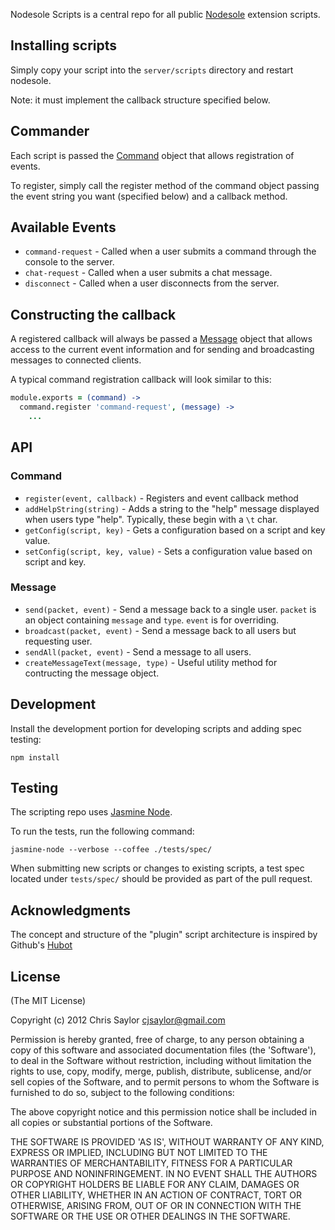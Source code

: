 Nodesole Scripts is a central repo for all public [Nodesole](https://github.com/cjsaylor/nodesole) extension scripts.

## Installing scripts

Simply copy your script into the `server/scripts` directory and restart nodesole.

Note: it must implement the callback structure specified below.

## Commander

Each script is passed the [Command](https://github.com/cjsaylor/nodesole/blob/master/server/src/command.coffee) object that allows registration of events.

To register, simply call the register method of the command object passing the event string you want (specified below) and a callback method.

## Available Events

* `command-request` - Called when a user submits a command through the console to the server.
* `chat-request` - Called when a user submits a chat message.
* `disconnect` - Called when a user disconnects from the server.

## Constructing the callback

A registered callback will always be passed a [Message](https://github.com/cjsaylor/nodesole/blob/master/server/src/message.coffee) object
that allows access to the current event information and for sending and broadcasting messages to connected clients.

A typical command registration callback will look similar to this:

```coffeescript
module.exports = (command) ->
  command.register 'command-request', (message) ->
    ...
```

## API

### Command

* `register(event, callback)` - Registers and event callback method
* `addHelpString(string)` - Adds a string to the "help" message displayed when users type "help".  Typically, these begin with a `\t` char.
* `getConfig(script, key)` - Gets a configuration based on a script and key value.
* `setConfig(script, key, value)` - Sets a configuration value based on script and key.

### Message

* `send(packet, event)` - Send a message back to a single user.  `packet` is an object containing `message` and `type`.  `event` is for overriding.
* `broadcast(packet, event)` - Send a message back to all users but requesting user.
* `sendAll(packet, event)` - Send a message to all users.
* `createMessageText(message, type)` - Useful utility method for contructing the message object.

## Development

Install the development portion for developing scripts and adding spec testing:

```shell
npm install
```

## Testing

The scripting repo uses [Jasmine Node](https://github.com/mhevery/jasmine-node).

To run the tests, run the following command:

```shell
jasmine-node --verbose --coffee ./tests/spec/
```

When submitting new scripts or changes to existing scripts, a test spec located under `tests/spec/` should be provided as part of the pull request.

## Acknowledgments

The concept and structure of the "plugin" script architecture is inspired by Github's [Hubot](http://hubot.github.com/)

## License

(The MIT License)

Copyright (c) 2012 Chris Saylor cjsaylor@gmail.com

Permission is hereby granted, free of charge, to any person obtaining a copy of this software and associated documentation files (the 'Software'), to deal in the Software without restriction, including without limitation the rights to use, copy, modify, merge, publish, distribute, sublicense, and/or sell copies of the Software, and to permit persons to whom the Software is furnished to do so, subject to the following conditions:

The above copyright notice and this permission notice shall be included in all copies or substantial portions of the Software.

THE SOFTWARE IS PROVIDED 'AS IS', WITHOUT WARRANTY OF ANY KIND, EXPRESS OR IMPLIED, INCLUDING BUT NOT LIMITED TO THE WARRANTIES OF MERCHANTABILITY, FITNESS FOR A PARTICULAR PURPOSE AND NONINFRINGEMENT. IN NO EVENT SHALL THE AUTHORS OR COPYRIGHT HOLDERS BE LIABLE FOR ANY CLAIM, DAMAGES OR OTHER LIABILITY, WHETHER IN AN ACTION OF CONTRACT, TORT OR OTHERWISE, ARISING FROM, OUT OF OR IN CONNECTION WITH THE SOFTWARE OR THE USE OR OTHER DEALINGS IN THE SOFTWARE.

